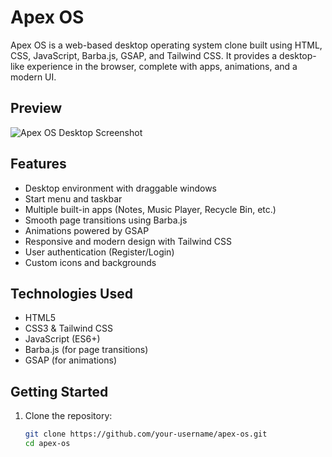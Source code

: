 # Apex OS

Apex OS is a web-based desktop operating system clone built using HTML, CSS, JavaScript, Barba.js, GSAP, and Tailwind CSS. It provides a desktop-like experience in the browser, complete with apps, animations, and a modern UI.

## Preview

![Apex OS Desktop Screenshot](assets/bg-1.png)

## Features

- Desktop environment with draggable windows
- Start menu and taskbar
- Multiple built-in apps (Notes, Music Player, Recycle Bin, etc.)
- Smooth page transitions using Barba.js
- Animations powered by GSAP
- Responsive and modern design with Tailwind CSS
- User authentication (Register/Login)
- Custom icons and backgrounds

## Technologies Used

- HTML5
- CSS3 & Tailwind CSS
- JavaScript (ES6+)
- Barba.js (for page transitions)
- GSAP (for animations)

## Getting Started

1. Clone the repository:
   ```sh
   git clone https://github.com/your-username/apex-os.git
   cd apex-os
